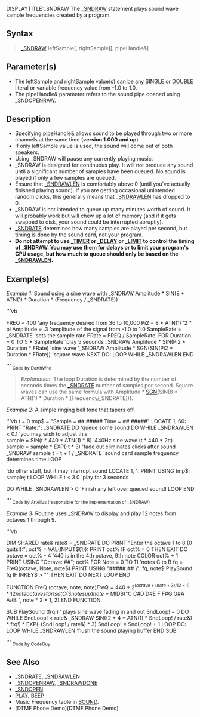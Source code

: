 DISPLAYTITLE:_SNDRAW
The [_SNDRAW](_SNDRAW) statement plays sound wave sample frequencies created by a program. 


## Syntax

>  [_SNDRAW](_SNDRAW) leftSample[, rightSample][, pipeHandle&]


## Parameter(s)

* The leftSample and rightSample value(s) can be any [SINGLE](SINGLE) or [DOUBLE](DOUBLE) literal or variable frequency value from -1.0 to 1.0.
* The pipeHandle& parameter refers to the sound pipe opened using [_SNDOPENRAW](_SNDOPENRAW). 


## Description

* Specifying pipeHandle& allows sound to be played through two or more channels at the same time (**version 1.000 and up**).
* If only leftSample value is used, the sound will come out of both speakers.
* Using _SNDRAW will pause any currently playing music.
* _SNDRAW is designed for continuous play. It will not produce any sound until a significant number of samples have been queued. No sound is played if only a few samples are queued.
* Ensure that [_SNDRAWLEN](_SNDRAWLEN) is comfortably above 0 (until you've actually finished playing sound). If you are getting occasional unintended random clicks, this generally means that [_SNDRAWLEN](_SNDRAWLEN) has dropped to 0.
* _SNDRAW is not intended to queue up many minutes worth of sound. It will probably work but will chew up a lot of memory (and if it gets swapped to disk, your sound could be interrupted abruptly).
* [_SNDRATE](_SNDRATE) determines how many samples are played per second, but timing is done by the sound card, not your program. 
* **Do not attempt to use [_TIMER](_TIMER) or [_DELAY](_DELAY) or [_LIMIT](_LIMIT) to control the timing of _SNDRAW. You may use them for delays or to limit your program's CPU usage, but how much to queue should only be based on the [_SNDRAWLEN](_SNDRAWLEN).**


## Example(s)

*Example 1:* Sound using a sine wave with _SNDRAW Amplitude * SIN(8 * ATN(1) * Duration * (Frequency / _SNDRATE))

'''vb

FREQ = 400                             'any frequency desired from 36 to 10,000
Pi2 = 8 * ATN(1)                       '2 * pi 
Amplitude = .3                         'amplitude of the signal from -1.0 to 1.0
SampleRate = _SNDRATE                  'sets the sample rate
FRate = FREQ / SampleRate'
FOR Duration = 0 TO 5 * SampleRate     'play 5 seconds
        _SNDRAW Amplitude * SIN(Pi2 * Duration * FRate)            'sine wave
       '_SNDRAW Amplitude * SGN(SIN(Pi2 * Duration * FRate))       'square wave
NEXT
DO: LOOP WHILE _SNDRAWLEN
END 

'''
<sub>Code by DarthWho</sub>
> *Explanation:* The loop Duration is determined by the number of seconds times the [_SNDRATE](_SNDRATE) number of samples per second. Square waves can use the same formula with Amplitude * [SGN](SGN)(SIN(8 * ATN(1) * Duration * (Frequency/_SNDRATE))).


*Example 2:* A simple ringing bell tone that tapers off.

'''vb
t = 0
tmp$ = "Sample = ##.#####   Time = ##.#####"
LOCATE 1, 60: PRINT "Rate:"; _SNDRATE
DO
  'queue some sound
  DO WHILE _SNDRAWLEN < 0.1             'you may wish to adjust this    
    sample = SIN(t * 440 * ATN(1) * 8)  '440Hz sine wave (t * 440 * 2π)   
    sample = sample * EXP(-t * 3)       'fade out eliminates clicks after sound
    _SNDRAW sample
    t = t + 1 / _SNDRATE                'sound card sample frequency determines time
  LOOP

  'do other stuff, but it may interrupt sound
  LOCATE 1, 1: PRINT USING tmp$; sample; t
LOOP WHILE t < 3.0                      'play for 3 seconds

DO WHILE _SNDRAWLEN > 0                 'Finish any left over queued sound!
LOOP
END 

'''
<sub>Code by Artelius (responsible for the implementation of _SNDRAW)</sub>


*Example 3:* Routine uses _SNDRAW to display and play 12 notes from octaves 1 through 9.

'''vb

DIM SHARED rate&
rate& = _SNDRATE
DO
  PRINT "Enter the octave 1 to 8 (0 quits!):";
  oct% = VAL(INPUT$(1)): PRINT oct%
  IF oct% = 0 THEN EXIT DO
  octave = oct% - 4 '440 is in the 4th octave, 9th note
  COLOR oct% + 1
  PRINT USING "Octave: ##"; oct%
  FOR Note = 0 TO 11  'notes C to B
    fq = FreQ(octave, Note, note$)
    PRINT USING "#####.## \\"; fq, note$
    PlaySound fq
    IF INKEY$ > "" THEN EXIT DO
  NEXT
LOOP
END

FUNCTION FreQ (octave, note, note$)
FreQ = 440 * 2 ^ (octave + (note + 3) / 12 - 1) '* 12 note octave starts at C (3 notes up)
note$ = MID$("C C#D D#E F F#G G#A A#B ", note * 2 + 1, 2)
END FUNCTION

SUB PlaySound (frq!)    ' plays sine wave fading in and out
SndLoop! = 0
DO WHILE SndLoop! < rate&
  _SNDRAW SIN((2 * 4 * ATN(1) * SndLoop! / rate&) * frq!) * EXP(-(SndLoop! / rate&) * 3)
  SndLoop! = SndLoop! + 1
LOOP
DO: LOOP WHILE _SNDRAWLEN   'flush the sound playing buffer
END SUB 

'''
<sub>Code by CodeGuy</sub>


## See Also

* [_SNDRATE](_SNDRATE), [_SNDRAWLEN](_SNDRAWLEN)
* [_SNDOPENRAW](_SNDOPENRAW), [_SNDRAWDONE](_SNDRAWDONE)
* [_SNDOPEN](_SNDOPEN)
* [PLAY](PLAY), [BEEP](BEEP)
* Music Frequency table in [SOUND](SOUND).
* [DTMF Phone Demo](DTMF Phone Demo)




